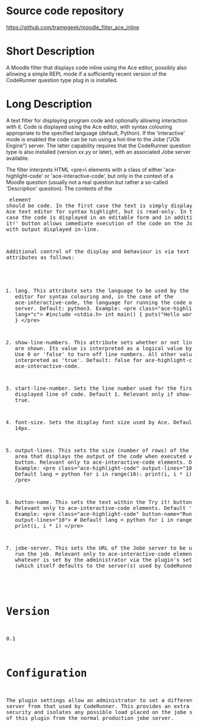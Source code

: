 Source code repository
=====================
https://github.com/trampgeek/moodle_filter_ace_inline

Short Description
=================
A Moodle filter that displays code inline using the Ace editor, possibly also
allowing a simple REPL mode if a sufficiently recent version of the CodeRunner
question type plug in is installed.

Long Description
===============
A text filter for displaying program code and optionally allowing interaction with it.
Code is displayed using the Ace editor, with syntax colouring appropriate to
the specified language (default, Python). If the 'interactive' mode is
enabled the code can be run using a hot-line to the Jobe ("JOb Engine") server.
The latter capability requires that the CodeRunner question type is also
installed (version xx.yy or later), with an associated Jobe server available.

The filter interprets HTML \<pre>\ elements with a class of either
'ace-highlight-code' or 'ace-interactive-code', but only in the context
of a Moodle question (usually not a real question but rather a so-called
'Description' question). The contents of the <pre> element should be code.
In the first case the text is simply displayed
with the Ace text editor for syntax highlight, but is read-only.
In the second case the code is displayed in an editable form and in addition
a 'Try it!' button allows immediate execution of the code on the Jobe
server, with output displayed in-line.

Additional control of the display and behaviour is via text attributes as follows:

 1. lang. This attribute sets the language to be used
    by the Ace editor for
    syntax colouring and, in the case of the ace-interactive-code, the language
    for running the code on the Jobe server. Default: python3. Example:
        \<pre class="ace-highlight-code" lang="c">
        #include <stdio.h>
        int main() {
            puts("Hello world");
        }
        \</pre>


2. show-line-numbers. This attribute sets whether or not line number are shown.
   Its value is interpreted as a logical value by JavaScript. Use 0 or 'false'
   to turn off line numbers. All other values are interpreted as 'true'.
   Default: false for ace-highlight-code, true for ace-interactive-code.

3. start-line-number. Sets the line number used for the first displayed line of
   code. Default 1. Relevant only if show-line-numbers is true.

4. font-size. Sets the display font size used by Ace. Default 14px.

5. output-lines. This sets the size (number of rows) of the text area
   that displays the output of the code when executed via the Try it! button.
   Relevant only to ace-interactive-code elements. Default 1. Example:
        \<pre class="ace-highlight-code" output-lines="10">
        # Default lang = python
        for i in range(10):
            print(i, i * i)
        \/pre>

6. button-name. This sets the text within the Try it! button.
   Relevant only to ace-interactive-code elements. Default 'Try it!'.
   Example:
        \<pre class="ace-highlight-code" button-name="Run" output-lines="10">
        # Default lang = python
        for i in range(10):
            print(i, i * i)
        \</pre>

7. jobe-server. This sets the URL of the Jobe server to be used to run the job.
   Relevant only to ace-interactive-code elements. Default: whatever is set
   by the administrator via the plugin's setting form (which itself defaults
   to the server(s) used by CodeRunner).


Version
=======
0.1

Configuration
=============
The plugin settings allow an administrator to set a different Jobe server
from that used by CodeRunner. This provides an extra level of security and isolates
any possible load placed on the jobe server by use of this plugin from the
normal production jobe server.

